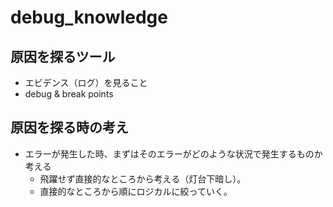 # debug_knowledge

## 原因を探るツール

- エビデンス（ログ）を見ること
- debug & break points

## 原因を探る時の考え

- エラーが発生した時、まずはそのエラーがどのような状況で発生するものか考える
  - 飛躍せず直接的なところから考える（灯台下暗し）。
  - 直接的なところから順にロジカルに絞っていく。
